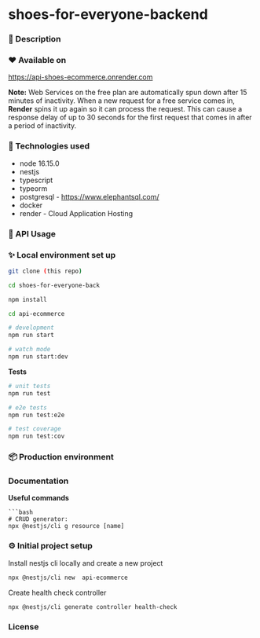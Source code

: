 # shoes-for-everyone-backend

### 📖 Description

### ❤️ Available on

https://api-shoes-ecommerce.onrender.com

**Note:** Web Services on the free plan are automatically spun down after 15 minutes of inactivity. When a new request for a free service comes in, **Render** spins it up again so it can process the request. This can cause a response delay of up to 30 seconds for the first request that comes in after a period of inactivity.

### 🔧 Technologies used
- node 16.15.0
- nestjs
- typescript
- typeorm
- postgresql - https://www.elephantsql.com/
- docker
- render - Cloud Application Hosting

### 🏁 API Usage

### ✨ Local environment set up

```bash
git clone (this repo)

cd shoes-for-everyone-back

npm install

cd api-ecommerce

# development
npm run start

# watch mode
npm run start:dev
```
**Tests**
```bash
# unit tests
npm run test

# e2e tests
npm run test:e2e

# test coverage
npm run test:cov
```

### 📦 Production environment

### Documentation

**Useful commands**

    ```bash
    # CRUD generator:
    npx @nestjs/cli g resource [name]
    
### ⚙️ Initial project setup
Install nestjs cli locally and create a new project

```bash
npx @nestjs/cli new  api-ecommerce
```

Create health check controller

```bash
npx @nestjs/cli generate controller health-check
```

### License
